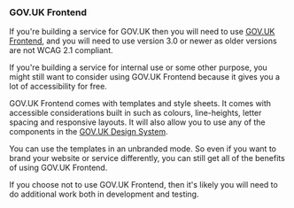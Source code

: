 ### GOV.UK Frontend

If you're building a service for GOV.UK then you will need to use [GOV.UK Frontend](https://github.com/alphagov/govuk-frontend), and you will need to use version 3.0 or newer as older versions are not WCAG 2.1 compliant.

If you're building a service for internal use or some other purpose, you might still want to consider using GOV.UK Frontend because it gives you a lot of accessibility for free.

GOV.UK Frontend comes with templates and style sheets. It comes with accessible considerations built in such as colours, line-heights, letter spacing and responsive layouts. It will also allow you to use any of the components in the [GOV.UK Design System](https://design-system.service.gov.uk/).

You can use the templates in an unbranded mode. So even if you want to brand your website or service differently, you can still get all of the benefits of using GOV.UK Frontend.

If you choose not to use GOV.UK Frontend, then it's likely you will need to do additional work both in development and testing.
